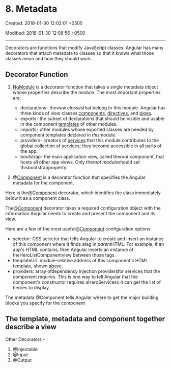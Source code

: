 # 8. Metadata

Created: 2018-01-30 12:02:01 +0500

Modified: 2018-01-30 12:08:56 +0500

---

Decorators are functions that modify JavaScript classes. Angular has many decorators that attach metadata to classes so that it knows what those classes mean and how they should work.

## Decorator Function

1. [NgModule](https://angular.io/api/core/NgModule) is a decorator function that takes a single metadata object whose properties describe the module. The most important properties are:
    - declarations- the*view classes*that belong to this module. Angular has three kinds of view classes:[components](https://angular.io/guide/architecture#components), [directives](https://angular.io/guide/architecture#directives), and [pipes](https://angular.io/guide/pipes).
    - exports- the subset of declarations that should be visible and usable in the component [templates](https://angular.io/guide/architecture#templates) of other modules.
    - imports- other modules whose exported classes are needed by component templates declared in *this*module.
    - providers- creators of [services](https://angular.io/guide/architecture#services) that this module contributes to the global collection of services; they become accessible in all parts of the app.
    - bootstrap- the main application view, called the*root component*, that hosts all other app views. Only the*root module*should set thisbootstrapproperty.

2. @[Component](https://angular.io/api/core/Component) is a decorator function that specifies the Angular metadata for the component.

Here is the@[Component](https://angular.io/api/core/Component) decorator, which identifies the class immediately below it as a component class.

The@[Component](https://angular.io/api/core/Component) decorator takes a required configuration object with the information Angular needs to create and present the component and its view.

Here are a few of the most useful@[Component](https://angular.io/api/core/Component) configuration options:

- selector: CSS selector that tells Angular to create and insert an instance of this component where it finds a<hero-list>tag in *parent*HTML. For example, if an app's HTML contains<hero-list></hero-list>, then Angular inserts an instance of theHeroListComponentview between those tags.
- templateUrl: module-relative address of this component's HTML template, shown [above](https://angular.io/guide/architecture#templates).
- providers: array ofdependency injection providersfor services that the component requires. This is one way to tell Angular that the component's constructor requires aHeroServiceso it can get the list of heroes to display.

The metadata @Component tells Angular where to get the major building blocks you specify for the component

## The template, metadata and component together describe a view

Other Decorators -
1. @Injectable
2. @Input
3. @Output
